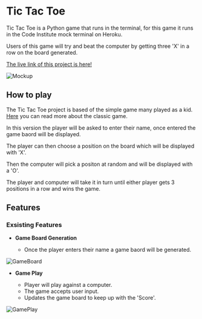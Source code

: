# Tic Tac Toe 

Tic Tac Toe is a Python game that runs in the terminal, for this game it runs in the Code Institute mock terminal on Heroku.

Users of this game will try and beat the computer by getting three 'X' in a row on the board generated.

[The live link of this project is here!](https://will-tic-tac-toe-d058da233205.herokuapp.com/)

![Mockup](https://github.com/Willr-hawkins/tic-tac-toe/assets/148203271/1bd14d64-287d-4c08-963d-e20071213091)

## How to play

The Tic Tac Toe project is based of the simple game many played as a kid. [Here](https://en.wikipedia.org/wiki/Tic-tac-toe) you can read more about the classic game.

In this version the player will be asked to enter their name, once entered the game baord will be displayed.

The player can then choose a position on the board which will be displayed with 'X'.

Then the computer will pick a positon at random and will be displayed with a 'O'.

The player and computer will take it in turn until either player gets 3 positions in a row and wins the game.

## Features

### Exsisting Features

- __Game Board Generation__

    - Once the player enters their name a game baord will be generated.

![GameBoard](https://github.com/Willr-hawkins/tic-tac-toe/assets/148203271/5ff15a89-0ee2-4d8a-82f8-5492d43fb87d)

- __Game Play__

    - Player will play against a computer.
    - The game accepts user input.
    - Updates the game board to keep up with the 'Score'.

![GamePlay](https://github.com/Willr-hawkins/tic-tac-toe/assets/148203271/f32e0f58-3cd1-4b40-8b0a-5207867b42be)